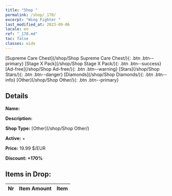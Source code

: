 ```yaml
---
title: "Shop "
permalink: /shop/_170/
excerpt: "Wing Fighter "
last_modified_at: 2023-09-06
locale: en
ref: "_170.md"
toc: false
classes: wide
---
```



  [Supreme Care Chest](/shop/Shop Supreme Care Chest/){: .btn .btn--primary}   [Stage X Pack](/shop/Shop Stage X Pack/){: .btn .btn--success}   [Ad-free](/shop/Shop Ad-free/){: .btn .btn--warning}   [Stars](/shop/Shop Stars/){: .btn .btn--danger}   [Diamonds](/shop/Shop Diamonds/){: .btn .btn--info}   [Other](/shop/Shop Other/){: .btn .btn--primary} 

## Details

 **Name:**  

 **Description:** 

 **Shop Type:** [Other](/shop/Shop Other/)

 **Active:** + 

 **Price:** 19.99 $/EUR 

 **Discount: +170%** 



## Items in Drop:

  |  Nr | Item Amount  |       Item       |
  |:----|:------------:|:-----------------|

